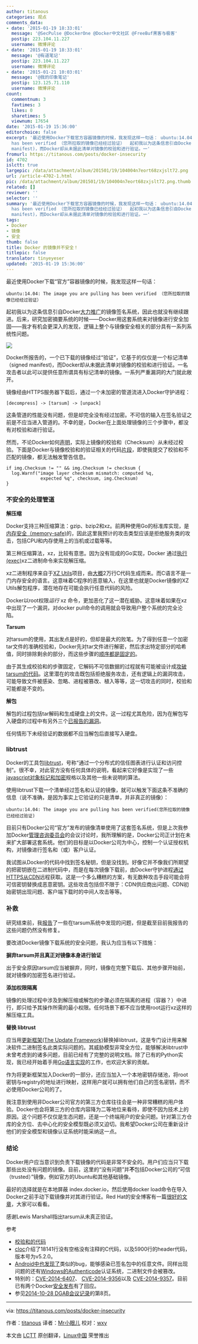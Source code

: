 ```yaml
---
author: titanous
categories: 观点
comments_data:
- date: '2015-01-19 18:33:01'
  message: '@SecPulse @DockerOne @Docker中文社区 @FreeBuf黑客与极客'
  postip: 223.104.11.227
  username: 微博评论
- date: '2015-01-19 18:33:01'
  message: '@有道笔记'
  postip: 223.104.11.227
  username: 微博评论
- date: '2015-01-21 10:03:01'
  message: '@我的印象笔记'
  postip: 123.125.71.110
  username: 微博评论
count:
  commentnum: 3
  favtimes: 3
  likes: 0
  sharetimes: 5
  viewnum: 17654
date: '2015-01-19 15:36:00'
editorchoice: false
excerpt: '最近使用Docker下载官方容器镜像的时候，我发现这样一句话： ubuntu:14.04: The image you are pulling
  has been verified （您所拉取的镜像已经经过验证）  起初我以为这条信息引自Docker大力推广的镜像签名系统，因此也就没有继续跟进。后来，研究加密摘要系统的时候Docker用这套系统来对镜像进行安全加固我才有机会更深入的发现，逻辑上整个与镜像安全相关的部分具有一系列系统性问题。  Docker所报告的，一个已下载的镜像经过验证，它基于的仅仅是一个标记清单（signed
  manifest)，而Docker却从未据此清单对镜像的校验和进行验证。一'
fromurl: https://titanous.com/posts/docker-insecurity
id: 4702
islctt: true
largepic: /data/attachment/album/201501/19/104004n7eort68zxjslt72.png
url: /article-4702-1.html
pic: /data/attachment/album/201501/19/104004n7eort68zxjslt72.png.thumb.jpg
related: []
reviewer: ''
selector: ''
summary: '最近使用Docker下载官方容器镜像的时候，我发现这样一句话： ubuntu:14.04: The image you are pulling
  has been verified （您所拉取的镜像已经经过验证）  起初我以为这条信息引自Docker大力推广的镜像签名系统，因此也就没有继续跟进。后来，研究加密摘要系统的时候Docker用这套系统来对镜像进行安全加固我才有机会更深入的发现，逻辑上整个与镜像安全相关的部分具有一系列系统性问题。  Docker所报告的，一个已下载的镜像经过验证，它基于的仅仅是一个标记清单（signed
  manifest)，而Docker却从未据此清单对镜像的校验和进行验证。一'
tags:
- Docker
- 镜像
- 安全
thumb: false
title: Docker 的镜像并不安全！
titlepic: false
translator: tinyeyeser
updated: '2015-01-19 15:36:00'
---
```


最近使用Docker下载“官方”容器镜像的时候，我发现这样一句话：



```
ubuntu:14.04: The image you are pulling has been verified （您所拉取的镜像已经经过验证）

```

起初我以为这条信息引自Docker[大力推广](https://blog.docker.com/2014/10/docker-1-3-signed-images-process-injection-security-options-mac-shared-directories/)的镜像签名系统，因此也就没有继续跟进。后来，研究加密摘要系统的时候——Docker用这套系统来对镜像进行安全加固——我才有机会更深入的发现，逻辑上整个与镜像安全相关的部分具有一系列系统性问题。


![](/data/attachment/album/201501/19/104004n7eort68zxjslt72.png)


Docker所报告的，一个已下载的镜像经过“验证”，它基于的仅仅是一个标记清单（signed manifest)，而Docker却从未据此清单对镜像的校验和进行验证。一名攻击者以此可以提供任意所谓具有标记清单的镜像。一系列严重漏洞的大门就此敞开。


镜像经由HTTPS服务器下载后，通过一个未加密的管道流进入Docker守护进程：



```
[decompress] -> [tarsum] -> [unpack]

```

这条管道的性能没有问题，但是却完全没有经过加密。不可信的输入在签名验证之前是不应当进入管道的。不幸的是，Docker在上面处理镜像的三个步骤中，都没有对校验和进行验证。


然而，不论Docker如何[声明](https://blog.docker.com/2014/10/docker-1-3-signed-images-process-injection-security-options-mac-shared-directories/)，实际上镜像的校验和（Checksum）从未经过校验。下面是Docker与镜像校验和的验证相关的代码[片段](https://titanous.com/posts/docker-insecurity#fn:0)，即使我提交了校验和不匹配的镜像，都无法触发警告信息。



```
if img.Checksum != "" && img.Checksum != checksum {
  log.Warnf("image layer checksum mismatch: computed %q,
             expected %q", checksum, img.Checksum)
}

```

### 不安全的处理管道


**解压缩**


Docker支持三种压缩算法：gzip、bzip2和xz。前两种使用Go的标准库实现，是[内存安全（memory-safe)](https://en.wikipedia.org/wiki/Memory_safety)的，因此这里我预计的攻击类型应该是拒绝服务类的攻击，包括CPU和内存使用上的当机或过载等等。


第三种压缩算法，xz，比较有意思。因为没有现成的Go实现，Docker 通过[执行(exec)](https://github.com/docker/docker/blob/0874f9ab77a7957633cd835241a76ee4406196d8/pkg/archive/archive.go#L91-L95)xz二进制命令来实现解压缩。


xz二进制程序来自于[XZ Utils](http://tukaani.org/xz/)项目，由[大概](https://titanous.com/posts/docker-insecurity#fn:1)2万行C代码生成而来。而C语言不是一门内存安全的语言。这意味着C程序的恶意输入，在这里也就是Docker镜像的XZ Utils解包程序，潜在地存在可能会执行任意代码的风险。


Docker以root权限*运行* xz 命令，更加恶化了这一潜在威胁。这意味着如果在xz中出现了一个漏洞，对docker pull命令的调用就会导致用户整个系统的完全沦陷。


**Tarsum**


对tarsum的使用，其出发点是好的，但却是最大的败笔。为了得到任意一个加密tar文件的准确校验和，Docker先对tar文件进行解密，然后求出特定部分的哈希值，同时排除剩余的部分，而这些步骤的[顺序都是固定的](https://github.com/docker/docker/blob/0874f9ab77a7957633cd835241a76ee4406196d8/pkg/tarsum/tarsum_spec.md)。


由于其生成校验和的步骤固定，它解码不可信数据的过程就有可能被设计成[攻破tarsum的代码](https://titanous.com/posts/docker-insecurity#fn:2)。这里潜在的攻击既包括拒绝服务攻击，还有逻辑上的漏洞攻击，可能导致文件被感染、忽略、进程被篡改、植入等等，这一切攻击的同时，校验和可能都是不变的。


**解包**


解包的过程包括tar解码和生成硬盘上的文件。这一过程尤其危险，因为在解包写入硬盘的过程中有另外三个[已报告的漏洞](https://titanous.com/posts/docker-insecurity#fn:3)。


任何情形下未经验证的数据都不应当解包后直接写入硬盘。


### libtrust


Docker的工具包[libtrust](https://github.com/docker/libtrust)，号称“通过一个分布式的信任图表进行认证和访问控制”。很不幸，对此官方没有任何具体的说明，看起来它好像是实现了一些[javascript对象标记和加密](https://tools.ietf.org/html/draft-ietf-jose-json-web-signature-11)规格以及其他一些未说明的算法。


使用libtrust下载一个清单经过签名和认证的镜像，就可以触发下面这条不准确的信息（说不准确，是因为事实上它验证的只是清单，并非真正的镜像）：



```
ubuntu:14.04: The image you are pulling has been verified(您所拉取的镜像已经经过验证)

```

目前只有Docker公司“官方”发布的镜像清单使用了这套签名系统，但是上次我参加Docker[管理咨询委员会](https://titanous.com/posts/docker-insecurity#fn:4)的会议讨论时，我所理解的是，Docker公司正计划在未来扩大部署这套系统。他们的目标是以Docker公司为中心，控制一个认证授权机构，对镜像进行签名和（或）客户认证。


我试图从Docker的代码中找到签名秘钥，但是没找到。好像它并不像我们所期望的把密钥嵌在二进制代码中，而是在每次镜像下载前，由Docker守护进程[通过HTTPS从CDN](https://github.com/docker/docker/blob/0874f9ab77a7957633cd835241a76ee4406196d8/trust/trusts.go#L38)远程获取。这是一个多么糟糕的方案，有无数种攻击手段可能会将可信密钥替换成恶意密钥。这些攻击包括但不限于：CDN供应商出问题、CDN初始密钥出现问题、客户端下载时的中间人攻击等等。


### 补救


研究结束前，我[报告](https://github.com/docker/docker/issues/9719)了一些在tarsum系统中发现的问题，但是截至目前我报告的这些问题仍然没有修复。


要改进Docker镜像下载系统的安全问题，我认为应当有以下措施：


**摒弃tarsum并且真正对镜像本身进行验证**


出于安全原因tarsum应当被摒弃，同时，镜像在完整下载后、其他步骤开始前，就对镜像的加密签名进行验证。


**添加权限隔离**


镜像的处理过程中涉及到解压缩或解包的步骤必须在隔离的进程（容器？）中进行，即只给予其操作所需的最小权限。任何场景下都不应当使用root运行xz这样的解压缩工具。


**替换 libtrust**


应当用[更新框架(The Update Framework)](http://theupdateframework.com/)替换掉libtrust，这是专门设计用来解决软件二进制签名此类实际问题的。其威胁模型非常全方位，能够解决libtrust中未曾考虑到的诸多问题，目前已经有了完整的说明文档。除了已有的Python实现，我已经开始着手用[Go语言实现](https://github.com/flynn/go-tuf)的工作，也欢迎大家的贡献。


作为将更新框架加入Docker的一部分，还应当加入一个本地密钥存储池，将root密钥与registry的地址进行映射，这样用户就可以拥有他们自己的签名密钥，而不必使用Docker公司的了。


我注意到使用非Docker公司官方的第三方仓库往往会是一种非常糟糕的用户体验。Docker也会将第三方的仓库内容降为二等地位来看待，即使不因为技术上的原因。这个问题不仅仅是生态问题，还是一个终端用户的安全问题。针对第三方仓库的全方位、去中心化的安全模型既必须又迫切。我希望Docker公司在重新设计他们的安全模型和镜像认证系统时能采纳这一点。


### 结论


Docker用户应当意识到负责下载镜像的代码是非常不安全的。用户们应当只下载那些出处没有问题的镜像。目前，这里的“没有问题”并**不**包括Docker公司的“可信（trusted）”镜像，例如官方的Ubuntu和其他基础镜像。


最好的选择就是在本地屏蔽 index.docker.io，然后使用docker load命令在导入Docker之前手动下载镜像并对其进行验证。Red Hat的安全博客有一篇[很好的文章](https://securityblog.redhat.com/2014/12/18/before-you-initiate-a-docker-pull/)，大家可以看看。


感谢Lewis Marshall指出tarsum从未真正验证。


参考


* [校验和的代码](https://github.com/docker/docker/blob/0874f9ab77a7957633cd835241a76ee4406196d8/image/image.go#L114-L116)
* [cloc](http://cloc.sourceforge.net/)介绍了18141行没有空格没有注释的C代码，以及5900行的header代码，版本号为v5.2.0。
* [Android中也发现了](http://www.saurik.com/id/17)类似的bug，能够感染已签名包中的任意文件。同样出现问题的还有[Windows的Authenticode](http://blogs.technet.com/b/srd/archive/2013/12/10/ms13-098-update-to-enhance-the-security-of-authenticode.aspx)认证系统，二进制文件会被篡改。
* 特别的：[CVE-2014-6407](https://web.nvd.nist.gov/view/vuln/detail?vulnId=CVE-2014-6407)、 [CVE-2014-9356](https://web.nvd.nist.gov/view/vuln/detail?vulnId=CVE-2014-9356)以及 [CVE-2014-9357](https://web.nvd.nist.gov/view/vuln/detail?vulnId=CVE-2014-9357)。目前已有两个Docker[安全发布](https://groups.google.com/d/topic/docker-user/nFAz-B-n4Bw/discussion)有了回应。
* 参见[2014-10-28 DGAB会议记录](https://docs.google.com/document/d/1JfWNzfwptsMgSx82QyWH_Aj0DRKyZKxYQ1aursxNorg/edit?pli=1)的第8页。




---


via: <https://titanous.com/posts/docker-insecurity>


作者：[titanous](https://twitter.com/titanous) 译者：[Mr小眼儿](http://blog.csdn.net/tinyeyeser) 校对：[wxy](https://github.com/wxy)


本文由 [LCTT](https://github.com/LCTT/TranslateProject) 原创翻译，[Linux中国](http://linux.cn/) 荣誉推出